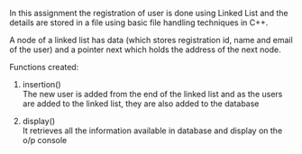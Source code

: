 In this assignment the registration of user is done using Linked List and the details are stored in a file using basic file handling techniques in C++.   

A node of a linked list has data (which stores registration id, name and email of the user) and a pointer next which holds the address of the next node.  

Functions created: 

1. insertion()  
The new user is added from the end of the linked list and as the users are added to the linked list, they are also added to the database   

2. display()  
It retrieves all the information available in database and display on the o/p console 
